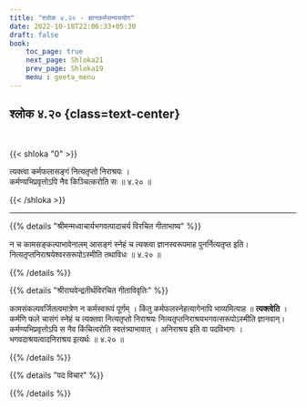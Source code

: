 ```yaml
---
title: "श्लोक ४.२० - ज्ञानकर्मसन्यसयोग"
date: 2022-10-18T22:06:33+05:30
draft: false
book:
    toc_page: true
    next_page: Shloka21
    prev_page: Shloka19
    menu : geeta_menu
---
```




## श्लोक ४.२० {class=text-center}

<br/>

{{< shloka  "0"  >}}

त्यक्त्वा कर्मफलासङ्गं नित्यतृप्तो निराश्रयः ।  
कर्मण्यभिप्रवृत्तोऽपि नैव किञ्चित्करोति सः ॥ ४.२० ॥

{{< /shloka >}}

---


{{% details "श्रीमन्मध्वाचार्यभगवत्पादाचर्य विरचित  गीताभाष्य" %}}

न च कामसङ्कल्पाभावेनालम् आसङ्गं स्नेहं च त्यक्त्वा ज्ञानस्वरूपमाह पुनर्नित्यतृप्त इति। नित्यतृप्तनिराश्रयेश्वरसरूपोऽस्मीति तथाविधः ॥ ४.२० ॥

{{% /details %}}



{{% details "श्रीराघवेन्द्रतीर्थविरचित गीताविवृतिः" %}}

कामसंकल्पवर्जितत्वमात्रेण न कर्मस्वरूपं पूर्णम्‌ । किंतु
कर्मफलस्नेहत्यागेनापि भाव्यमित्याह ॥ **त्यक्त्वेति** ।   
कर्मणि फले चासंगं स्नेहं च त्यक्तवा नित्यतृप्तो निराश्रयः 
नित्यतृप्तनिराश्रयभगवत्सरूपोऽस्मीति ज्ञानवान्‌। 
कर्मण्यभिप्रवृत्तोऽपि स नैव किंचित्वरोति स्वतंत्र्याभावात्‌ । 
अनिराश्रय इति वा पदविभागः । भगवदाश्रयत्वादनिराश्रय इत्यर्थः ॥ ४.२० ॥

{{% /details %}}



{{% details "पद विचार" %}}


{{% /details %}}
